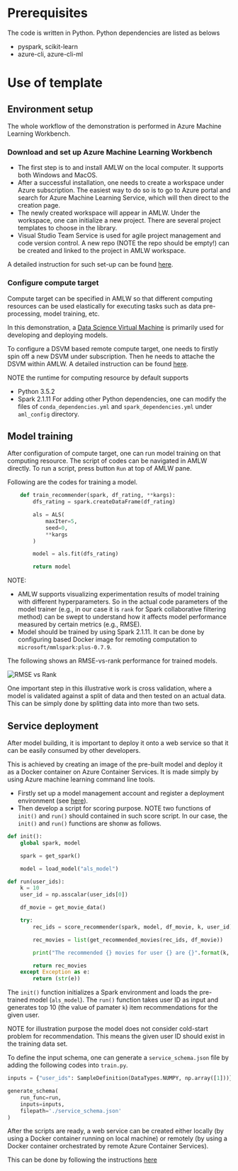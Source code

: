 # Prerequisites

The code is written in Python. Python dependencies are listed as belows

* pyspark, scikit-learn 
* azure-cli, azure-cli-ml

# Use of template

## Environment setup

The whole workflow of the demonstration is performed in Azure Machine Learning Workbench.

### Download and set up Azure Machine Learning Workbench

* The first step is to and install AMLW on the local computer. It supports both Windows and MacOS. 
* After a successful installation, one needs to create a workspace under Azure subscription. The easiest way to do so is to go to Azure portal and search for Azure Machine Learning Service, which will then direct to the creation page.
* The newly created workspace will appear in AMLW. Under the workspace, one can initialize a new project. There are several project templates to choose in the library. 
* Visual Studio Team Service is used for agile project management and code version control. A new repo (NOTE the repo should be empty!) can be created and linked to the project in AMLW workspace.

A detailed instruction for such set-up can be found [here](https://docs.microsoft.com/en-us/azure/machine-learning/preview/quickstart-installation).

### Configure compute target

Compute target can be specified in AMLW so that different computing resources can be used elastically for executing tasks such as data pre-processing, model training, etc.

In this demonstration, a [Data Science Virtual Machine](https://docs.microsoft.com/en-us/azure/machine-learning/data-science-virtual-machine/overview) is primarily used for developing and deploying models. 

To configure a DSVM based remote compute target, one needs to firstly spin off a new DSVM under subscription. Then he needs to attache the DSVM within AMLW. A detailed instruction can be found [here](https://docs.microsoft.com/en-us/azure/machine-learning/preview/experimentation-service-configuration).

NOTE the runtime for computing resource by default supports 
* Python 3.5.2
* Spark 2.1.11
For adding other Python dependencies, one can modify the files of `conda_dependencies.yml` and `spark_dependencies.yml` under `aml_config` directory.

## Model training

After configuration of compute target, one can run model training on that computing resource. The script of codes can be navigated in AMLW directly. To run a script, press button `Run` at top of AMLW pane. 

Following are the codes for training a model.

```python
    def train_recommender(spark, df_rating, **kargs):
        dfs_rating = spark.createDataFrame(df_rating)

        als = ALS(
            maxIter=5,
            seed=0,
            **kargs
        )

        model = als.fit(dfs_rating)

        return model
```
NOTE: 
* AMLW supports visualizing experimentation results of model training with different hyperparameters. So in the actual code parameters of the model trainer (e.g., in our case it is `rank` for Spark collaborative filtering method) can be swept to understand how it affects model performance measured by certain metrics (e.g., RMSE). 
* Model should be trained by using Spark 2.1.11. It can be done by configuring based Docker image for remoting computation to `microsoft/mmlspark:plus-0.7.9`.

The following shows an RMSE-vs-rank performance for trained models. 

![RMSE vs Rank](../Doc/pics/rmse_rank.png)

One important step in this illustrative work is cross validation, where a model is validated against a split of data and then tested on an actual data. This can be simply done by splitting data into more than two sets.

## Service deployment

After model building, it is important to deploy it onto a web service so that it can be easily consumed by other developers. 

This is achieved by creating an image of the pre-built model and deploy it as a Docker container on Azure Container Services. It is made simply by using Azure machine learning command line tools. 

* Firstly set up a model management account and register a deployment environment (see [here](https://docs.microsoft.com/en-us/azure/machine-learning/preview/deployment-setup-configuration)).
* Then develop a script for scoring purpose. NOTE two functions of `init()` and `run()` should contained in such score script. In our case, the `init()` and `run()` functions are shonw as follows.

```python
def init():
    global spark, model

    spark = get_spark()

    model = load_model("als_model")

def run(user_ids):
    k = 10
    user_id = np.asscalar(user_ids[0])

    df_movie = get_movie_data()

    try:
        rec_ids = score_recommender(spark, model, df_movie, k, user_id)

        rec_movies = list(get_recommended_movies(rec_ids, df_movie))

        print("The recommended {} movies for user {} are {}".format(k, user_id, rec_movies))

        return rec_movies
    except Exception as e:
        return (str(e))
```
The `init()` function initializes a Spark environment and loads the pre-trained model (`als_model`). The `run()` function takes user ID as input and generates top 10 (the value of pamater `k`) item recommendations for the given user.

NOTE for illustration purpose the model does not consider cold-start problem for recommendation. This means the given user ID should exist in the training data set.

To define the input schema, one can generate a `service_schema.json` file by adding the following codes into `train.py`.

```python
inputs = {"user_ids": SampleDefinition(DataTypes.NUMPY, np.array([1]))}

generate_schema(
    run_func=run, 
    inputs=inputs, 
    filepath='./service_schema.json'
)
 ```

After the scripts are ready, a web service can be created either locally (by using a Docker container running on local machine) or remotely (by using a Docker container orchestrated by remote Azure Container Services). 

This can be done by following the instructions [here](https://docs.microsoft.com/en-us/azure/machine-learning/preview/model-management-service-deploy)
